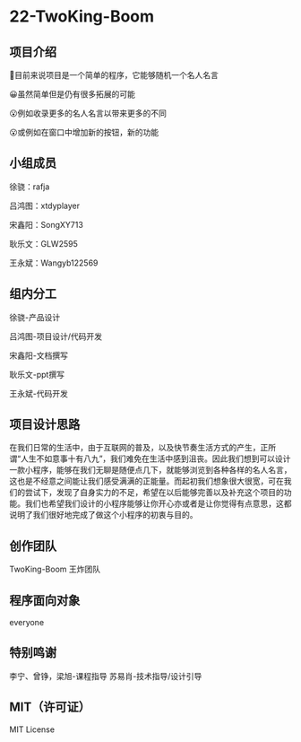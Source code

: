 # 22-TwoKing-Boom
## 项目介绍
:rofl:目前来说项目是一个简单的程序，它能够随机一个名人名言

:grinning:虽然简单但是仍有很多拓展的可能

:open_mouth:例如收录更多的名人名言以带来更多的不同

:open_mouth:或例如在窗口中增加新的按钮，新的功能

## 小组成员

徐骁：rafja

吕鸿图：xtdyplayer

宋鑫阳：SongXY713

耿乐文：GLW2595

王永斌：Wangyb122569

## 组内分工
徐骁-产品设计

吕鸿图-项目设计/代码开发

宋鑫阳-文档撰写

耿乐文-ppt撰写

王永斌-代码开发


## 项目设计思路
在我们日常的生活中，由于互联网的普及，以及快节奏生活方式的产生，正所谓“人生不如意事十有八九”，我们难免在生活中感到沮丧。因此我们想到可以设计一款小程序，能够在我们无聊是随便点几下，就能够浏览到各种各样的名人名言，这也是不经意之间能让我们感受满满的正能量。而起初我们想象很大很宽，可在我们的尝试下，发现了自身实力的不足，希望在以后能够完善以及补充这个项目的功能。我们也希望我们设计的小程序能够让你开心亦或者是让你觉得有点意思，这都说明了我们很好地完成了做这个小程序的初衷与目的。

## 创作团队
TwoKing-Boom
王炸团队

## 程序面向对象
everyone

## 特别鸣谢
李宁、曾铮，梁旭-课程指导
苏易肖-技术指导/设计引导

## MIT（许可证）
MIT License
